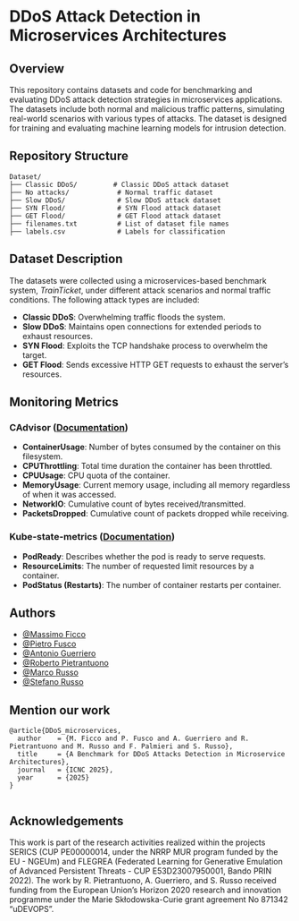
# DDoS Attack Detection in Microservices Architectures

## Overview
This repository contains datasets and code for benchmarking and evaluating DDoS attack detection strategies in microservices applications. The datasets include both normal and malicious traffic patterns, simulating real-world scenarios with various types of attacks. The dataset is designed for training and evaluating machine learning models for intrusion detection.

## Repository Structure
```
Dataset/
├── Classic DDoS/         # Classic DDoS attack dataset
├── No attacks/            # Normal traffic dataset
├── Slow DDoS/             # Slow DDoS attack dataset
├── SYN Flood/             # SYN Flood attack dataset
├── GET Flood/             # GET Flood attack dataset
├── filenames.txt          # List of dataset file names
├── labels.csv             # Labels for classification

```

## Dataset Description
The datasets were collected using a microservices-based benchmark system, *TrainTicket*, under different attack scenarios and normal traffic conditions. The following attack types are included:
- **Classic DDoS**: Overwhelming traffic floods the system.
- **Slow DDoS**: Maintains open connections for extended periods to exhaust resources.
- **SYN Flood**: Exploits the TCP handshake process to overwhelm the target.
- **GET Flood**: Sends excessive HTTP GET requests to exhaust the server’s resources.

## Monitoring Metrics
### CAdvisor ([Documentation](https://github.com/google/cadvisor/blob/master/docs/storage/prometheus.md))
- **ContainerUsage**: Number of bytes consumed by the container on this filesystem.
- **CPUThrottling**: Total time duration the container has been throttled.
- **CPUUsage**: CPU quota of the container.
- **MemoryUsage**: Current memory usage, including all memory regardless of when it was accessed.
- **NetworkIO**: Cumulative count of bytes received/transmitted.
- **PacketsDropped**: Cumulative count of packets dropped while receiving.

### Kube-state-metrics ([Documentation](https://github.com/kubernetes/kube-state-metrics/blob/main/docs/metrics/workload/pod-metrics.md))
- **PodReady**: Describes whether the pod is ready to serve requests.
- **ResourceLimits**: The number of requested limit resources by a container.
- **PodStatus (Restarts)**: The number of container restarts per container.

## Authors

- [@Massimo Ficco](https://docenti.unisa.it/058291/home)
- [@Pietro Fusco](https://docenti.unisa.it/064613/home)
- [@Antonio Guerriero](https://www.docenti.unina.it/#!/professor/414e544f4e494f47554552524945524f4752524e544e39324d3036483933314c/riferimenti)
- [@Roberto Pietrantuono](https://www.docenti.unina.it/#!/professor/524f424552544f5049455452414e54554f4e4f50545252525438305332344632323448/riferimenti)
- [@Marco Russo](https://www.linkedin.com/in/marco-russo-ba4b95167/)
- [@Stefano Russo](https://www.docenti.unina.it/#!/professor/53544546414e4f525553534f52535353464e36335032304638333959/riferimenti)

## Mention our work
```
@article{DDoS_microservices,
  author    = {M. Ficco and P. Fusco and A. Guerriero and R. Pietrantuono and M. Russo and F. Palmieri and S. Russo},
  title     = {A Benchmark for DDoS Attacks Detection in Microservice Architectures},
  journal   = {ICNC 2025},
  year      = {2025}
}


```
## Acknowledgements

This work is part of the research activities realized within the projects SERICS (CUP PE00000014, under the NRRP MUR program funded by the EU - NGEUm) and FLEGREA (Federated Learning for Generative Emulation of Advanced Persistent Threats - CUP E53D23007950001, Bando PRIN 2022). The work by R. Pietrantuono, A. Guerriero, and S. Russo received funding from the European Union’s Horizon 2020 research and innovation programme under the Marie Skłodowska-Curie grant agreement No 871342 “uDEVOPS”.
